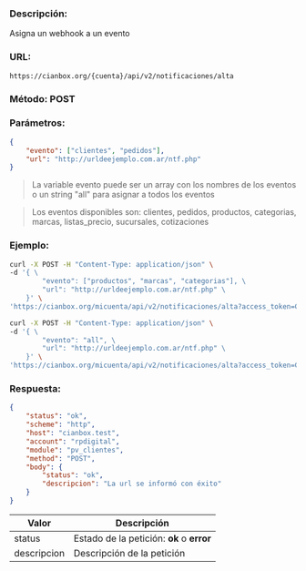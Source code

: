 ### Descripción:

Asigna un webhook a un evento

### URL:

`https://cianbox.org/{cuenta}/api/v2/notificaciones/alta`

### Método: POST

### Parámetros:
```json
{
    "evento": ["clientes", "pedidos"],
    "url": "http://urldeejemplo.com.ar/ntf.php"
}
```
> La variable evento puede ser un array con los nombres de los eventos o un string "all" para asignar a todos los eventos

> Los eventos disponibles son: clientes, pedidos, productos, categorias, marcas, listas_precio, sucursales, cotizaciones

### Ejemplo:
```bash
curl -X POST -H "Content-Type: application/json" \
-d '{ \
        "evento": ["productos", "marcas", "categorias"], \
        "url": "http://urldeejemplo.com.ar/ntf.php" \
    }' \
'https://cianbox.org/micuenta/api/v2/notificaciones/alta?access_token=CBX_AT-TcIHdWOvdpIMNsXG...'
```
```bash
curl -X POST -H "Content-Type: application/json" \
-d '{ \
        "evento": "all", \
        "url": "http://urldeejemplo.com.ar/ntf.php" \
    }' \
'https://cianbox.org/micuenta/api/v2/notificaciones/alta?access_token=CBX_AT-TcIHdWOvdpIMNsXG...'
```
### Respuesta:
```json
{
    "status": "ok",
    "scheme": "http",
    "host": "cianbox.test",
    "account": "rpdigital",
    "module": "pv_clientes",
    "method": "POST",
    "body": {
        "status": "ok",
        "descripcion": "La url se informó con éxito"
    }
}
```
|Valor         |Descripción |
|--------------|------------|
|status        |Estado de la petición: **ok** o **error**|
|descripcion   |Descripción de la petición|